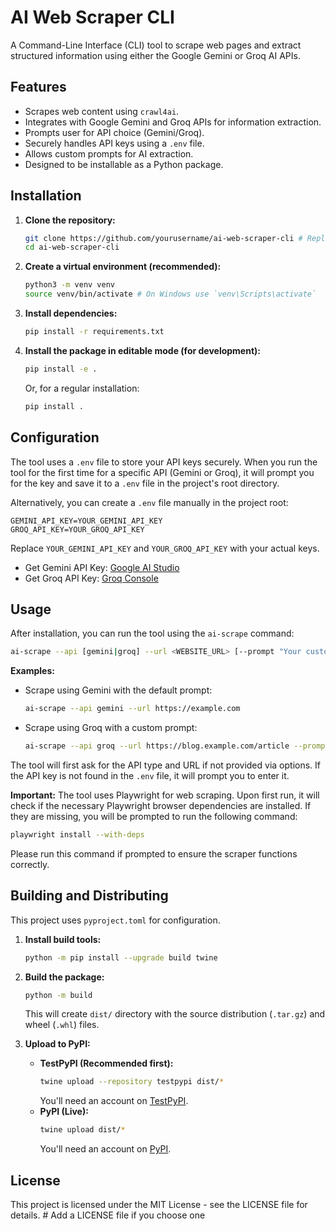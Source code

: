 # AI Web Scraper CLI

A Command-Line Interface (CLI) tool to scrape web pages and extract structured information using either the Google Gemini or Groq AI APIs.

## Features

*   Scrapes web content using `crawl4ai`.
*   Integrates with Google Gemini and Groq APIs for information extraction.
*   Prompts user for API choice (Gemini/Groq).
*   Securely handles API keys using a `.env` file.
*   Allows custom prompts for AI extraction.
*   Designed to be installable as a Python package.

## Installation

1.  **Clone the repository:**
    ```bash
    git clone https://github.com/yourusername/ai-web-scraper-cli # Replace with your repo URL
    cd ai-web-scraper-cli
    ```

2.  **Create a virtual environment (recommended):**
    ```bash
    python3 -m venv venv
    source venv/bin/activate # On Windows use `venv\Scripts\activate`
    ```

3.  **Install dependencies:**
    ```bash
    pip install -r requirements.txt
    ```

4.  **Install the package in editable mode (for development):**
    ```bash
    pip install -e .
    ```
    Or, for a regular installation:
    ```bash
    pip install .
    ```

## Configuration

The tool uses a `.env` file to store your API keys securely. When you run the tool for the first time for a specific API (Gemini or Groq), it will prompt you for the key and save it to a `.env` file in the project's root directory.

Alternatively, you can create a `.env` file manually in the project root:

```
GEMINI_API_KEY=YOUR_GEMINI_API_KEY
GROQ_API_KEY=YOUR_GROQ_API_KEY
```

Replace `YOUR_GEMINI_API_KEY` and `YOUR_GROQ_API_KEY` with your actual keys.

*   Get Gemini API Key: [Google AI Studio](https://aistudio.google.com/app/apikey)
*   Get Groq API Key: [Groq Console](https://console.groq.com/keys)

## Usage

After installation, you can run the tool using the `ai-scrape` command:

```bash
ai-scrape --api [gemini|groq] --url <WEBSITE_URL> [--prompt "Your custom extraction prompt"]
```

**Examples:**

*   Scrape using Gemini with the default prompt:
    ```bash
    ai-scrape --api gemini --url https://example.com
    ```

*   Scrape using Groq with a custom prompt:
    ```bash
    ai-scrape --api groq --url https://blog.example.com/article --prompt "Extract the author and publication date."
    ```

The tool will first ask for the API type and URL if not provided via options. If the API key is not found in the `.env` file, it will prompt you to enter it.

**Important:** The tool uses Playwright for web scraping. Upon first run, it will check if the necessary Playwright browser dependencies are installed. If they are missing, you will be prompted to run the following command:

```bash
playwright install --with-deps
```

Please run this command if prompted to ensure the scraper functions correctly.

## Building and Distributing

This project uses `pyproject.toml` for configuration.

1.  **Install build tools:**
    ```bash
    python -m pip install --upgrade build twine
    ```

2.  **Build the package:**
    ```bash
    python -m build
    ```
    This will create `dist/` directory with the source distribution (`.tar.gz`) and wheel (`.whl`) files.

3.  **Upload to PyPI:**
    *   **TestPyPI (Recommended first):**
        ```bash
        twine upload --repository testpypi dist/*
        ```
        You'll need an account on [TestPyPI](https://test.pypi.org/).
    *   **PyPI (Live):**
        ```bash
        twine upload dist/*
        ```
        You'll need an account on [PyPI](https://pypi.org/).

## License

This project is licensed under the MIT License - see the LICENSE file for details. # Add a LICENSE file if you choose one